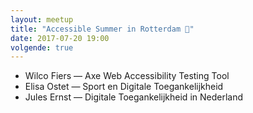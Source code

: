 ```yaml
---
layout: meetup
title: "Accessible Summer in Rotterdam 🍹"
date: 2017-07-20 19:00
volgende: true
---
```


* Wilco Fiers &mdash; Axe Web Accessibility Testing Tool
* Elisa Ostet &mdash; Sport en Digitale Toegankelijkheid
* Jules Ernst &mdash; Digitale Toegankelijkheid in Nederland